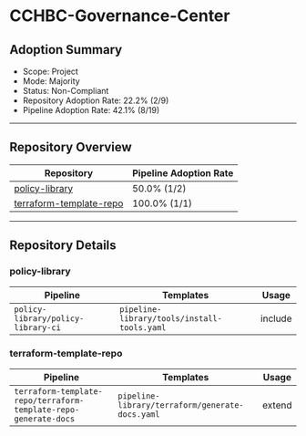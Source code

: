 # CCHBC-Governance-Center

## Adoption Summary

- Scope: Project
- Mode: Majority
- Status: Non-Compliant
- Repository Adoption Rate: 22.2% (2/9)
- Pipeline Adoption Rate: 42.1% (8/19)

---

## Repository Overview

| Repository | Pipeline Adoption Rate |
|------------|-----------------|
| [policy-library](#policy-library) | 50.0% (1/2) |
| [terraform-template-repo](#terraform-template-repo) | 100.0% (1/1) |

---

## Repository Details

### policy-library

| Pipeline | Templates | Usage |
|----------|-----------|--------|
| `policy-library/policy-library-ci` | `pipeline-library/tools/install-tools.yaml` | include |

### terraform-template-repo

| Pipeline | Templates | Usage |
|----------|-----------|--------|
| `terraform-template-repo/terraform-template-repo-generate-docs` | `pipeline-library/terraform/generate-docs.yaml` | extend |
